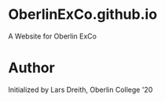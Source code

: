 # OberlinExCo.github.io
A Website for Oberlin ExCo

# Author
Initialized by Lars Dreith, Oberlin College '20
